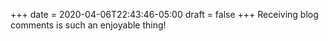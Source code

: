 +++
date = 2020-04-06T22:43:46-05:00
draft = false
+++
Receiving blog comments is such an enjoyable thing!